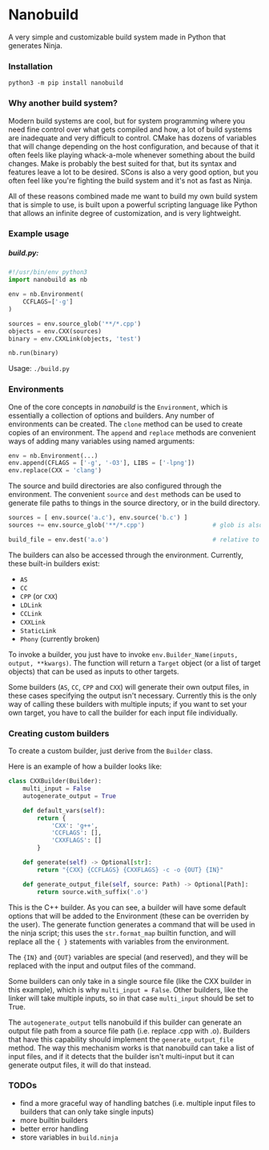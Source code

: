 # Nanobuild

A very simple and customizable build system made in Python that generates Ninja.

### Installation

```
python3 -m pip install nanobuild
```

### Why another build system?

Modern build systems are cool, but for system programming where you need fine control over what gets compiled and how, a lot of build systems are inadequate and very difficult to control. CMake has dozens of variables that will change depending on the host configuration, and because of that it often feels like playing whack-a-mole whenever something about the build changes. Make is probably the best suited for that, but its syntax and features leave a lot to be desired. SCons is also a very good option, but you often feel like you're fighting the build system and it's not as fast as Ninja.

All of these reasons combined made me want to build my own build system that is simple to use, is built upon a powerful scripting language like Python that allows an infinite degree of customization, and is very lightweight.

### Example usage

##### build.py:

```Python
#!/usr/bin/env python3
import nanobuild as nb

env = nb.Environment(
    CCFLAGS=['-g']
)

sources = env.source_glob('**/*.cpp')
objects = env.CXX(sources)
binary = env.CXXLink(objects, 'test')

nb.run(binary)
```

Usage: `./build.py`

### Environments

One of the core concepts in *nanobuild* is the `Environment`, which is essentially a collection of options and builders. Any number of environments can be created. The `clone` method can be used to create copies of an environment. The `append` and `replace` methods are convenient ways of adding many variables using named arguments:

```Python
env = nb.Environment(...)
env.append(CFLAGS = ['-g', '-O3'], LIBS = ['-lpng'])
env.replace(CXX = 'clang')
```

The source and build directories are also configured through the environment. The convenient `source` and `dest` methods can be used to generate file paths to things in the source directory, or in the build directory.

```Python
sources = [ env.source('a.c'), env.source('b.c') ]
sources += env.source_glob('**/*.cpp')                   # glob is also supported

build_file = env.dest('a.o')                             # relative to build directory
```

The builders can also be accessed through the environment. Currently, these built-in builders exist:

* `AS`
* `CC`
* `CPP` (or `CXX`)
* `LDLink`
* `CCLink`
* `CXXLink`
* `StaticLink`
* `Phony` (currently broken)

To invoke a builder, you just have to invoke `env.Builder_Name(inputs, output, **kwargs)`. The function will return a `Target` object (or a list of target objects) that can be used as inputs to other targets.

Some builders (`AS`, `CC`, `CPP` and `CXX`) will generate their own output files, in these cases specifying the output isn't necessary. Currently this is the only way of calling these builders with multiple inputs; if you want to set your own target, you have to call the builder for each input file individually.

### Creating custom builders

To create a custom builder, just derive from the `Builder` class.

Here is an example of how a builder looks like:

```Python
class CXXBuilder(Builder):
    multi_input = False
    autogenerate_output = True

    def default_vars(self):
        return {
            'CXX': 'g++',
            'CCFLAGS': [],
            'CXXFLAGS': []
        }

    def generate(self) -> Optional[str]:
        return "{CXX} {CCFLAGS} {CXXFLAGS} -c -o {OUT} {IN}"

    def generate_output_file(self, source: Path) -> Optional[Path]:
        return source.with_suffix('.o')
```

This is the C++ builder. As you can see, a builder will have some default options that will be added to the Environment (these can be overriden by the user). The generate function generates a command that will be used in the ninja script; this uses the `str.format_map` builtin function, and will replace all the `{ }` statements with variables from the environment.

The `{IN}` and `{OUT}` variables are special (and reserved), and they will be replaced with the input and output files of the command.

Some builders can only take in a single source file (like the CXX builder in this example), which is why `multi_input = False`. Other builders, like the linker will take multiple inputs, so in that case `multi_input` should be set to True.

The `autogenerate_output` tells nanobuild if this builder can generate an output file path from a source file path (i.e. replace .cpp with .o). Builders that have this capability should implement the `generate_output_file` method. The way this mechanism works is that nanobuild can take a list of input files, and if it detects that the builder isn't multi-input but it can generate output files, it will do that instead.

### TODOs

* find a more graceful way of handling batches (i.e. multiple input files to builders that can only take single inputs)
* more builtin builders
* better error handling
* store variables in `build.ninja`